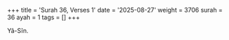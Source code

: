 +++
title = 'Surah 36, Verses 1'
date = '2025-08-27'
weight = 3706
surah = 36
ayah = 1
tags = []
+++

Yâ-Sĩn.